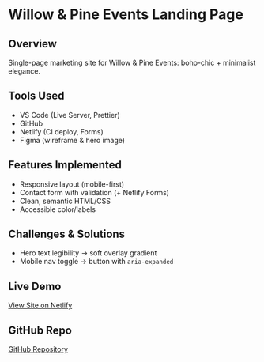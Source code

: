 # Willow & Pine Events Landing Page

## Overview
Single-page marketing site for Willow & Pine Events: boho-chic + minimalist elegance.

## Tools Used
- VS Code (Live Server, Prettier)
- GitHub
- Netlify (CI deploy, Forms)
- Figma (wireframe & hero image)

## Features Implemented
- Responsive layout (mobile-first)
- Contact form with validation (+ Netlify Forms)
- Clean, semantic HTML/CSS
- Accessible color/labels

## Challenges & Solutions
- Hero text legibility → soft overlay gradient
- Mobile nav toggle → button with `aria-expanded`

## Live Demo
[View Site on Netlify](https://your-netlify-link.netlify.app)

## GitHub Repo
[GitHub Repository](https://github.com/JenTheNenn/willow-pine-landing)
